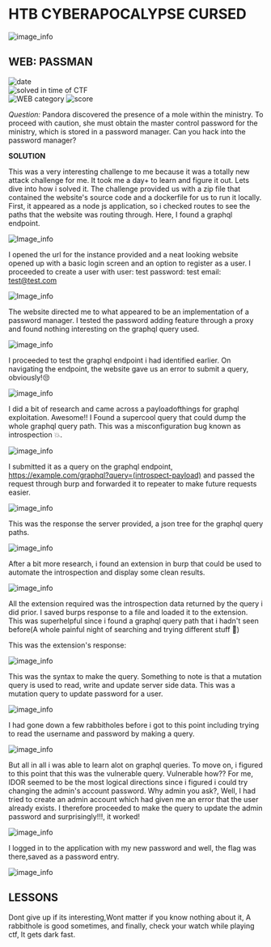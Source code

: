 # HTB CYBERAPOCALYPSE CURSED

![image_info](/assets/images/favicon/cyberapocalypse.jpg)

## WEB: PASSMAN


![date](https://img.shields.io/badge/date-18.03.2023-lightgreen.svg)  
![solved in time of CTF](https://img.shields.io/badge/solved-in%20time%20of%20CTF-lightgreen.svg)  
![WEB category](https://img.shields.io/badge/category-WEB-lightgreen.svg)
![score](https://img.shields.io/badge/score-300-blue.svg)


*Question:* Pandora discovered the presence of a mole within the ministry. To proceed with caution, she must obtain the master control password for the ministry, which is stored in a password manager. Can you hack into the password manager?

__SOLUTION__

This was a very interesting challenge to me because it was a totally new attack challenge for me. It took me a day+ to learn and figure it out. Lets dive into how i solved it.
The challenge provided us with a zip file that contained the website's source code and a dockerfile for us to run it locally. First, it appeared as a node js application, so i checked routes to see the paths that the website was routing through. Here, I found a graphql endpoint.

![Image_info](/assets/images/favicon/graphql.png)

I opened the url for the instance provided and a neat looking website opened up with a basic login screen and an option to register as a user. I proceeded to create a user with user: test password: test email: test@test.com

![Image_info](/assets/images/favicon/create-user.png)

The website directed me to what appeared to be an implementation of a password manager. I tested the password adding feature through a proxy and found nothing interesting on the graphql query used.

![image_info](/assets/images/favicon/notes-update.png)

I proceeded to test the graphql endpoint i had identified earlier. On navigating the endpoint, the website gave us an error to submit a query, obviously!:unamused:

![image_info](/assets/images/favicon/make-query.png)

I did a bit of research and came across a payloadofthings for graphql exploitation. Awesome!!
I Found a supercool query that could dump the whole graphql query path. This was a misconfiguration bug known as introspection :boom:.

![image_info](/assets/images/favicon/introspection.png)

I submitted it as a query on the graphql endpoint, https://example.com/graphql?query=(introspect-payload) and passed the request through burp and forwarded it to repeater to make future requests easier.

![image_info](/assets/images/favicon/introspectpayload.png)

This was the response the server provided, a json tree for the graphql query paths.

![image_info](/assets/images/favicon/introspectresponse.png)

After a bit more research, i found an extension in burp that could be used to automate the introspection and display some clean results.

![image_info](/assets/images/favicon/burpintrospection.png)

All the extension required was the introspection data returned by the query i did prior. I saved burps response to a file and loaded it to the extension.
This was superhelpful since i found a graphql query path that i hadn't seen before(A whole painful night of searching and trying different stuff 😬)

This was the extension's response:

![image_info](/assets/images/favicon/update-pass-mutation.png)

This was the syntax to make the query. Something to note is that a mutation query is used to read, write and update server side data. This was a mutation query to update password for a user.

![image_info](/assets/images/favicon/update-pass-mutation-on-tool.png)

I had gone down a few rabbitholes before i got to this point including trying to read the username and password by making a query.

![image_info](/assets/images/favicon/tried-display-password.png)

But all in all i was able to learn alot on graphql queries. To move on, i figured to this point that this was the vulnerable query. Vulnerable how??
For me, IDOR seemed to be the most logical directions since i figured i could try changing the admin's account password. Why admin you ask?, Well,  I had tried to create an admin account which had given me an error that the user already exists.
I therefore proceeded to make the query to update the admin password and surprisingly!!!, it worked!

![image_info](/assets/images/favicon/change-pass.png)

I logged in to the application with my new password and well, the flag was there,saved as a password entry.

![image_info](/assets/images/favicon/pwned.png)

## LESSONS

Dont give up if its interesting,Wont matter if you know nothing about it, A rabbithole is good sometimes, and finally, check your watch while playing ctf, It gets dark fast.

